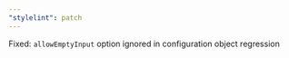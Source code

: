 ```yaml
---
"stylelint": patch
---
```


Fixed: `allowEmptyInput` option ignored in configuration object regression
